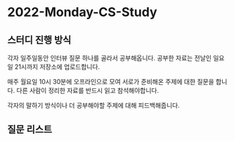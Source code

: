# 2022-Monday-CS-Study

## 스터디 진행 방식

각자 일주일동안 인터뷰 질문 하나를 골라서 공부해옵니다. 공부한 자료는 전날인 일요일 21시까지 저장소에 업로드합니다.

매주 월요일 10시 30분에 오프라인으로 모여 서로가 준비해온 주제에 대한 질문을 합니다. 다른 사람이 정리한 자료를 반드시 읽고 참석해야합니다.

각자의 말하기 방식이나 더 공부해야할 주제에 대해 피드백해줍니다.

## 질문 리스트
